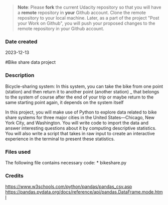 >**Note**: Please **fork** the current Udacity repository so that you will have a **remote** repository in **your** Github account. Clone the remote repository to your local machine. Later, as a part of the project "Post your Work on Github", you will push your proposed changes to the remote repository in your Github account.

### Date created
2023-12-13

#Bike share data project

### Description
Bicycle-sharing system:
In this system, you can take the bike from one point (station) and then return it to another point (another station) _ that belongs to the system of course after the end of your trip or maybe return to the same starting point again, it depends on the system itself

In this project, you will make use of Python to explore data related to bike share systems for three major cities in the United States—Chicago, New York City, and Washington. You will write code to import the data and answer interesting questions about it by computing descriptive statistics. You will also write a script that takes in raw input to create an interactive experience in the terminal to present these statistics.

### Files used
   The following file contains necessary code:
        * bikeshare.py	
### Credits
https://www.w3schools.com/python/pandas/pandas_csv.asp
https://pandas.pydata.org/docs/reference/api/pandas.DataFrame.mode.html

